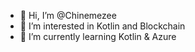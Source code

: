 - 👋 Hi, I’m @Chinemezee
- 👀 I’m interested in Kotlin and Blockchain
- 🌱 I’m currently learning Kotlin & Azure
<!---
Chinemezee/Chinemezee is a ✨ special ✨ repository because its `README.md` (this file) appears on your GitHub profile.
You can click the Preview link to take a look at your changes.
--->
